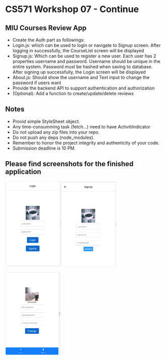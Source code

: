 # CS571 Workshop 07 - Continue
## MIU Courses Review App
* Create the Auth part as followings:
* Login.js: which can be used to login or navigate to Signup screen. After logging in successfully, the CourseList screen will be displayed
* Signup.js: Which can be used to register a new user. Each user has 2 properties username and password. Username should be unique in the entire system. Password must be hashed when saving to database. After signing up successfully, the Login screen will be displayed
* About.js: Should show the username and Text input to change the password if users want
* Provide the backend API to support authentication and authorization
* (Optional): Add a function to create/update/delete reviews
## Notes  
* Provid simple StyleSheet object.
* Any time-consumming task (fetch...) need to have ActivitiIndicator
* Do not upload any zip files into your repo.
* Do not push any deps (node_modules).
* Remember to honor the project integrity and authenticity of your code.
* Submission deadline is 10 PM.
    
## Please find screenshots for the finished application  

<img src="./screenshots/login.png" width="35%" /><img src="./screenshots/signup.png" width="35%" />  
  
<img src="./screenshots/about.png" width="35%" />
